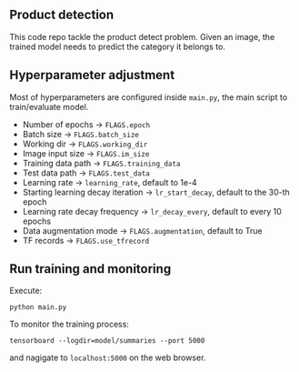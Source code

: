 ## Product detection
This code repo tackle the product detect problem. Given an image, the trained model needs to predict the category it belongs to.

## Hyperparameter adjustment
Most of hyperparameters are configured inside `main.py`, the main script to train/evaluate model.

- Number of epochs -> `FLAGS.epoch`
- Batch size -> `FLAGS.batch_size`
- Working dir -> `FLAGS.working_dir`
- Image input size -> `FLAGS.im_size`
- Training data path -> `FLAGS.training_data`
- Test data path -> `FLAGS.test_data`
- Learning rate -> `learning_rate`, default to 1e-4
- Starting learning decay iteration -> `lr_start_decay`, default to the 30-th epoch
- Learning rate decay frequency -> `lr_decay_every`, default to every 10 epochs
- Data augmentation mode -> `FLAGS.augmentation`, default to True
- TF records -> `FLAGS.use_tfrecord`


## Run training and monitoring

Execute:

```
python main.py
```

To monitor the training process:

```
tensorboard --logdir=model/summaries --port 5000
```

and nagigate to `localhost:5000` on the web browser.

